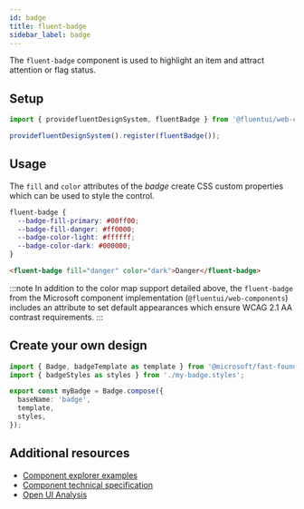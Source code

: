 ```yaml
---
id: badge
title: fluent-badge
sidebar_label: badge
---
```


The `fluent-badge` component is used to highlight an item and attract attention or flag status.

## Setup

```ts
import { providefluentDesignSystem, fluentBadge } from '@fluentui/web-components';

providefluentDesignSystem().register(fluentBadge());
```

## Usage

The `fill` and `color` attributes of the _badge_ create CSS custom properties which can be used to style the control.

```css
fluent-badge {
  --badge-fill-primary: #00ff00;
  --badge-fill-danger: #ff0000;
  --badge-color-light: #ffffff;
  --badge-color-dark: #000000;
}
```

```html live
<fluent-badge fill="danger" color="dark">Danger</fluent-badge>
```

:::note
In addition to the color map support detailed above, the `fluent-badge` from the Microsoft component implementation (`@fluentui/web-components`) includes an attribute to set default appearances which ensure WCAG 2.1 AA contrast requirements.
:::

## Create your own design

```ts
import { Badge, badgeTemplate as template } from '@microsoft/fast-foundation';
import { badgeStyles as styles } from './my-badge.styles';

export const myBadge = Badge.compose({
  baseName: 'badge',
  template,
  styles,
});
```

## Additional resources

- [Component explorer examples](https://explore.fast.design/components/fast-badge)
- [Component technical specification](https://github.com/microsoft/fast/blob/master/packages/web-components/fast-foundation/src/badge/badge.spec.md)
- [Open UI Analysis](https://open-ui.org/components/badge.research)
